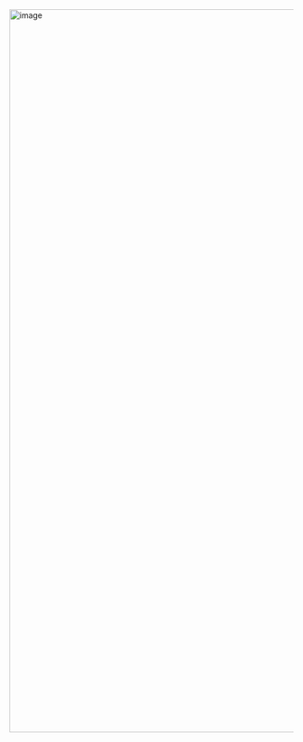 <img width="1280" alt="image" src="https://github.com/revenca/Kalkulator-sederhana-/assets/39402952/7a444cb1-c48b-4c07-aaf3-3ffdbd55d048">
